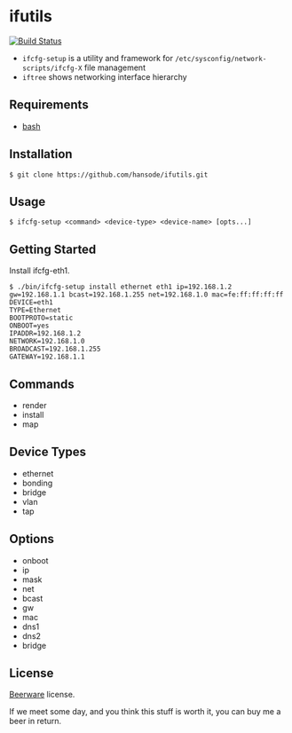 ifutils
=======

[![Build Status](https://travis-ci.org/hansode/ifutils.svg)](https://travis-ci.org/hansode/ifutils)

+ `ifcfg-setup` is a utility and framework for `/etc/sysconfig/network-scripts/ifcfg-X` file management
+ `iftree` shows networking interface hierarchy

Requirements
------------

+ [bash](http://www.gnu.org/software/bash/)

Installation
------------

```
$ git clone https://github.com/hansode/ifutils.git
```

Usage
-----

```
$ ifcfg-setup <command> <device-type> <device-name> [opts...]
```

Getting Started
---------------

Install ifcfg-eth1.

```
$ ./bin/ifcfg-setup install ethernet eth1 ip=192.168.1.2 gw=192.168.1.1 bcast=192.168.1.255 net=192.168.1.0 mac=fe:ff:ff:ff:ff
DEVICE=eth1
TYPE=Ethernet
BOOTPROTO=static
ONBOOT=yes
IPADDR=192.168.1.2
NETWORK=192.168.1.0
BROADCAST=192.168.1.255
GATEWAY=192.168.1.1
```

Commands
--------

+ render
+ install
+ map

Device Types
------------

+ ethernet
+ bonding
+ bridge
+ vlan
+ tap

Options
-------

+ onboot
+ ip
+ mask
+ net
+ bcast
+ gw
+ mac
+ dns1
+ dns2
+ bridge

License
-------

[Beerware](http://en.wikipedia.org/wiki/Beerware) license.

If we meet some day, and you think this stuff is worth it, you can buy me a beer in return.
